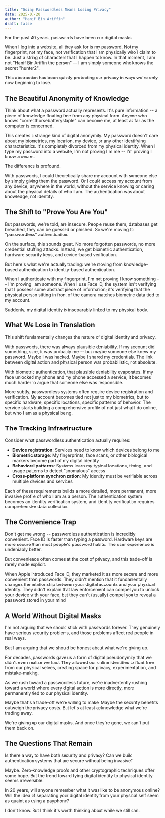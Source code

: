 ```yaml
---
title: "Going Passwordless Means Losing Privacy"
date: 2025-07-20
author: "Hanif Bin Ariffin"
draft: false
---
```


For the past 40 years, passwords have been our digital masks.

When I log into a website, all they ask for is my password. Not my fingerprint, not my face, not verification that I am
physically who I claim to be. Just a string of characters that I happen to know. In that moment, I am not "Hanif Bin
Ariffin the person"  -- I am simply someone who knows the secret "hunter2".

This abstraction has been quietly protecting our privacy in ways we're only now beginning to lose.

## The Beautiful Anonymity of Knowledge

Think about what a password actually represents. It's pure information -- a piece of knowledge floating free from any
physical form. Anyone who knows "correcthorsebatterystaple" can become me, at least as far as the computer is concerned.

This creates a strange kind of digital anonymity. My password doesn't care about my biometrics, my location, my device,
or any other identifying characteristics. It's completely divorced from my physical identity. When I type my password
into a website, I'm not proving I'm me -- I'm proving I know a secret.

The difference is profound.

With passwords, I could theoretically share my account with someone else by simply giving them the password. Or I could
access my account from any device, anywhere in the world, without the service knowing or caring about the physical
details of who I am. The authentication was about knowledge, not identity.

## The Shift to "Prove You Are You"

But passwords, we're told, are insecure. People reuse them, databases get breached, they can be guessed or phished. So
we're moving to "passwordless" authentication.

On the surface, this sounds great. No more forgotten passwords, no more credential stuffing attacks. Instead, we get
biometric authentication, hardware security keys, and device-based verification.

But here's what we're actually trading: we're moving from knowledge-based authentication to identity-based
authentication.

When I authenticate with my fingerprint, I'm not proving I know something -- I'm proving I am someone. When I use Face
ID, the system isn't verifying that I possess some abstract piece of information; it's verifying that the physical
person sitting in front of the camera matches biometric data tied to my account.

Suddenly, my digital identity is inseparably linked to my physical body.

## What We Lose in Translation

This shift fundamentally changes the nature of digital identity and privacy.

With passwords, there was always plausible deniability. If my account did something, sure, it was probably me -- but
maybe someone else knew my password. Maybe I was hacked. Maybe I shared my credentials. The link between digital action
and physical person was probabilistic, not absolute.

With biometric authentication, that plausible deniability evaporates. If my face unlocked my phone and my phone accessed
a service, it becomes much harder to argue that someone else was responsible.

More subtly, passwordless systems often require device registration and verification. My account becomes tied not just
to my biometrics, but to specific hardware, specific locations, specific patterns of behavior. The service starts
building a comprehensive profile of not just what I do online, but who I am as a physical being.

## The Tracking Infrastructure

Consider what passwordless authentication actually requires:

- **Device registration**: Services need to know which devices belong to me
- **Biometric storage**: My fingerprints, face scans, or other biological markers become part of my digital identity
- **Behavioral patterns**: Systems learn my typical locations, timing, and usage patterns to detect "anomalous" access
- **Cross-platform synchronization**: My identity must be verifiable across multiple devices and services

Each of these requirements builds a more detailed, more permanent, more invasive profile of who I am as a person. The
authentication system becomes an identity verification system, and identity verification requires comprehensive data
collection.

## The Convenience Trap

Don't get me wrong -- passwordless authentication is incredibly convenient. Face ID is faster than typing a password.
Hardware keys are more secure than most people's password habits. The user experience is undeniably better.

But convenience often comes at the cost of privacy, and this trade-off is rarely made explicit.

When Apple introduced Face ID, they marketed it as more secure and more convenient than passwords. They didn't mention
that it fundamentally changes the relationship between your digital accounts and your physical identity. They didn't
explain that law enforcement can compel you to unlock your device with your face, but they can't (usually) compel you to
reveal a password stored in your mind.

## A World Without Digital Masks

I'm not arguing that we should stick with passwords forever. They genuinely have serious security problems, and those
problems affect real people in real ways.

But I am arguing that we should be honest about what we're giving up.

For decades, passwords gave us a form of digital pseudonymity that we didn't even realize we had. They allowed our
online identities to float free from our physical selves, creating space for privacy, experimentation, and
mistake-making.

As we rush toward a passwordless future, we're inadvertently rushing toward a world where every digital action is more
directly, more permanently tied to our physical identity.

Maybe that's a trade-off we're willing to make. Maybe the security benefits outweigh the privacy costs. But let's at
least acknowledge what we're trading away.

We're giving up our digital masks. And once they're gone, we can't put them back on.

## The Questions That Remain

Is there a way to have both security and privacy? Can we build authentication systems that are secure without being
invasive?

Maybe. Zero-knowledge proofs and other cryptographic techniques offer some hope. But the trend toward tying digital
identity to physical identity seems irreversible.

In 20 years, will anyone remember what it was like to be anonymous online? Will the idea of separating your digital
identity from your physical self seem as quaint as using a payphone?

I don't know. But I think it's worth thinking about while we still can.
